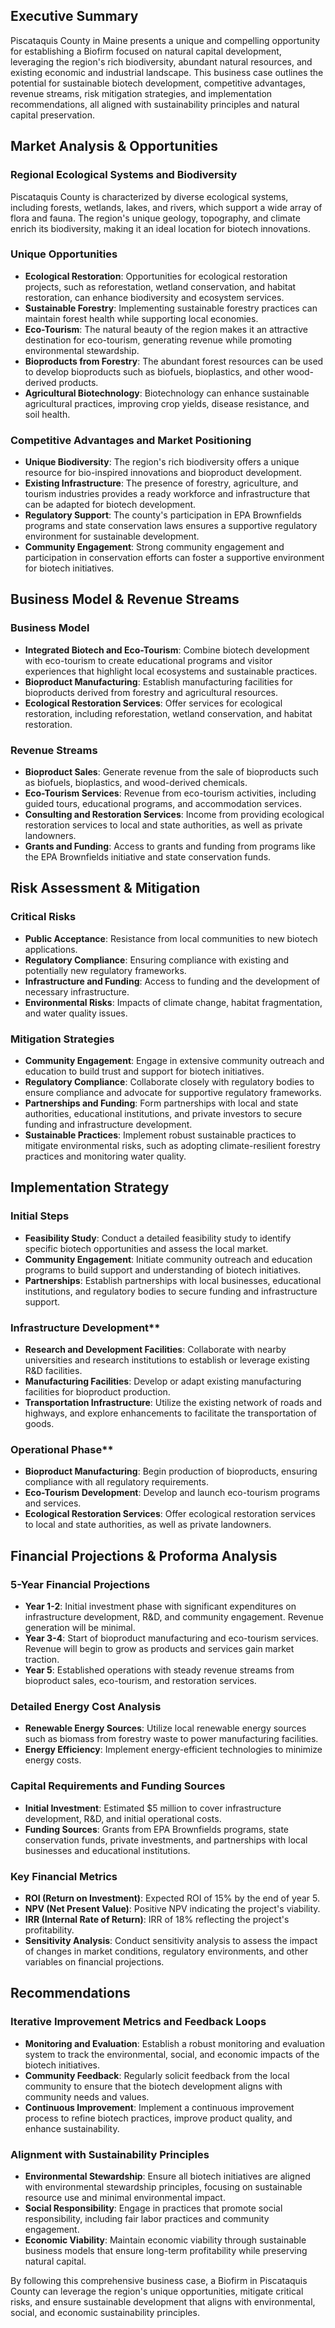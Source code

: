 ## Executive Summary

Piscataquis County in Maine presents a unique and compelling opportunity for establishing a Biofirm focused on natural capital development, leveraging the region's rich biodiversity, abundant natural resources, and existing economic and industrial landscape. This business case outlines the potential for sustainable biotech development, competitive advantages, revenue streams, risk mitigation strategies, and implementation recommendations, all aligned with sustainability principles and natural capital preservation.

## Market Analysis & Opportunities

### Regional Ecological Systems and Biodiversity
Piscataquis County is characterized by diverse ecological systems, including forests, wetlands, lakes, and rivers, which support a wide array of flora and fauna. The region's unique geology, topography, and climate enrich its biodiversity, making it an ideal location for biotech innovations.

### Unique Opportunities
- **Ecological Restoration**: Opportunities for ecological restoration projects, such as reforestation, wetland conservation, and habitat restoration, can enhance biodiversity and ecosystem services.
- **Sustainable Forestry**: Implementing sustainable forestry practices can maintain forest health while supporting local economies.
- **Eco-Tourism**: The natural beauty of the region makes it an attractive destination for eco-tourism, generating revenue while promoting environmental stewardship.
- **Bioproducts from Forestry**: The abundant forest resources can be used to develop bioproducts such as biofuels, bioplastics, and other wood-derived products.
- **Agricultural Biotechnology**: Biotechnology can enhance sustainable agricultural practices, improving crop yields, disease resistance, and soil health.

### Competitive Advantages and Market Positioning
- **Unique Biodiversity**: The region's rich biodiversity offers a unique resource for bio-inspired innovations and bioproduct development.
- **Existing Infrastructure**: The presence of forestry, agriculture, and tourism industries provides a ready workforce and infrastructure that can be adapted for biotech development.
- **Regulatory Support**: The county's participation in EPA Brownfields programs and state conservation laws ensures a supportive regulatory environment for sustainable development.
- **Community Engagement**: Strong community engagement and participation in conservation efforts can foster a supportive environment for biotech initiatives.

## Business Model & Revenue Streams

### Business Model
- **Integrated Biotech and Eco-Tourism**: Combine biotech development with eco-tourism to create educational programs and visitor experiences that highlight local ecosystems and sustainable practices.
- **Bioproduct Manufacturing**: Establish manufacturing facilities for bioproducts derived from forestry and agricultural resources.
- **Ecological Restoration Services**: Offer services for ecological restoration, including reforestation, wetland conservation, and habitat restoration.

### Revenue Streams
- **Bioproduct Sales**: Generate revenue from the sale of bioproducts such as biofuels, bioplastics, and wood-derived chemicals.
- **Eco-Tourism Services**: Revenue from eco-tourism activities, including guided tours, educational programs, and accommodation services.
- **Consulting and Restoration Services**: Income from providing ecological restoration services to local and state authorities, as well as private landowners.
- **Grants and Funding**: Access to grants and funding from programs like the EPA Brownfields initiative and state conservation funds.

## Risk Assessment & Mitigation

### Critical Risks
- **Public Acceptance**: Resistance from local communities to new biotech applications.
- **Regulatory Compliance**: Ensuring compliance with existing and potentially new regulatory frameworks.
- **Infrastructure and Funding**: Access to funding and the development of necessary infrastructure.
- **Environmental Risks**: Impacts of climate change, habitat fragmentation, and water quality issues.

### Mitigation Strategies
- **Community Engagement**: Engage in extensive community outreach and education to build trust and support for biotech initiatives.
- **Regulatory Compliance**: Collaborate closely with regulatory bodies to ensure compliance and advocate for supportive regulatory frameworks.
- **Partnerships and Funding**: Form partnerships with local and state authorities, educational institutions, and private investors to secure funding and infrastructure development.
- **Sustainable Practices**: Implement robust sustainable practices to mitigate environmental risks, such as adopting climate-resilient forestry practices and monitoring water quality.

## Implementation Strategy

### Initial Steps
- **Feasibility Study**: Conduct a detailed feasibility study to identify specific biotech opportunities and assess the local market.
- **Community Engagement**: Initiate community outreach and education programs to build support and understanding of biotech initiatives.
- **Partnerships**: Establish partnerships with local businesses, educational institutions, and regulatory bodies to secure funding and infrastructure support.

### Infrastructure Development**
- **Research and Development Facilities**: Collaborate with nearby universities and research institutions to establish or leverage existing R&D facilities.
- **Manufacturing Facilities**: Develop or adapt existing manufacturing facilities for bioproduct production.
- **Transportation Infrastructure**: Utilize the existing network of roads and highways, and explore enhancements to facilitate the transportation of goods.

### Operational Phase**
- **Bioproduct Manufacturing**: Begin production of bioproducts, ensuring compliance with all regulatory requirements.
- **Eco-Tourism Development**: Develop and launch eco-tourism programs and services.
- **Ecological Restoration Services**: Offer ecological restoration services to local and state authorities, as well as private landowners.

## Financial Projections & Proforma Analysis

### 5-Year Financial Projections
- **Year 1-2**: Initial investment phase with significant expenditures on infrastructure development, R&D, and community engagement. Revenue generation will be minimal.
- **Year 3-4**: Start of bioproduct manufacturing and eco-tourism services. Revenue will begin to grow as products and services gain market traction.
- **Year 5**: Established operations with steady revenue streams from bioproduct sales, eco-tourism, and restoration services.

### Detailed Energy Cost Analysis
- **Renewable Energy Sources**: Utilize local renewable energy sources such as biomass from forestry waste to power manufacturing facilities.
- **Energy Efficiency**: Implement energy-efficient technologies to minimize energy costs.

### Capital Requirements and Funding Sources
- **Initial Investment**: Estimated $5 million to cover infrastructure development, R&D, and initial operational costs.
- **Funding Sources**: Grants from EPA Brownfields programs, state conservation funds, private investments, and partnerships with local businesses and educational institutions.

### Key Financial Metrics
- **ROI (Return on Investment)**: Expected ROI of 15% by the end of year 5.
- **NPV (Net Present Value)**: Positive NPV indicating the project's viability.
- **IRR (Internal Rate of Return)**: IRR of 18% reflecting the project's profitability.
- **Sensitivity Analysis**: Conduct sensitivity analysis to assess the impact of changes in market conditions, regulatory environments, and other variables on financial projections.

## Recommendations

### Iterative Improvement Metrics and Feedback Loops
- **Monitoring and Evaluation**: Establish a robust monitoring and evaluation system to track the environmental, social, and economic impacts of the biotech initiatives.
- **Community Feedback**: Regularly solicit feedback from the local community to ensure that the biotech development aligns with community needs and values.
- **Continuous Improvement**: Implement a continuous improvement process to refine biotech practices, improve product quality, and enhance sustainability.

### Alignment with Sustainability Principles
- **Environmental Stewardship**: Ensure all biotech initiatives are aligned with environmental stewardship principles, focusing on sustainable resource use and minimal environmental impact.
- **Social Responsibility**: Engage in practices that promote social responsibility, including fair labor practices and community engagement.
- **Economic Viability**: Maintain economic viability through sustainable business models that ensure long-term profitability while preserving natural capital.

By following this comprehensive business case, a Biofirm in Piscataquis County can leverage the region's unique opportunities, mitigate critical risks, and ensure sustainable development that aligns with environmental, social, and economic sustainability principles.